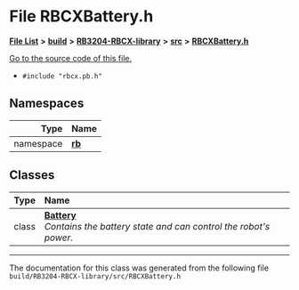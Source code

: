 
# File RBCXBattery.h


[**File List**](files.md) **>** [**build**](dir_4fef79e7177ba769987a8da36c892c5f.md) **>** [**RB3204-RBCX-library**](dir_6e2f6bf38ad600996f360c484704d30b.md) **>** [**src**](dir_2fb57cfb6554052417264f60890e0af6.md) **>** [**RBCXBattery.h**](_r_b_c_x_battery_8h.md)

[Go to the source code of this file.](_r_b_c_x_battery_8h_source.md)



* `#include "rbcx.pb.h"`









## Namespaces

| Type | Name |
| ---: | :--- |
| namespace | [**rb**](namespacerb.md) <br> |

## Classes

| Type | Name |
| ---: | :--- |
| class | [**Battery**](classrb_1_1_battery.md) <br>_Contains the battery state and can control the robot's power._  |














------------------------------
The documentation for this class was generated from the following file `build/RB3204-RBCX-library/src/RBCXBattery.h`